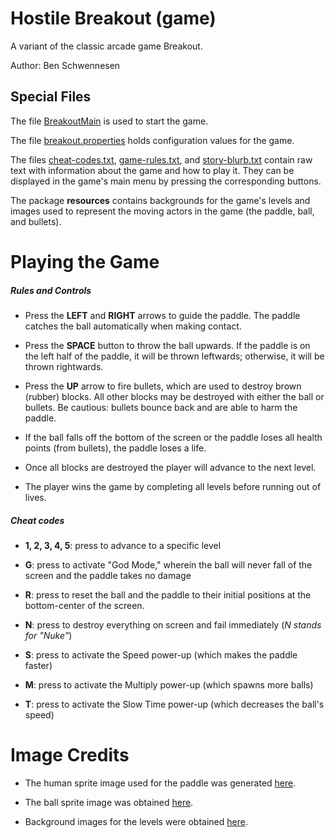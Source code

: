 Hostile Breakout (game)
====

A variant of the classic arcade game Breakout.

Author: Ben Schwennesen

## Special Files

The file [BreakoutMain](./src/BreakoutMain.java) is used to start the game.

The file [breakout.properties](./src/breakout.properties) holds configuration values for the game. 

The files [cheat-codes.txt](./src/cheat-codes.txt), [game-rules.txt](./src/game-rules.txt), and [story-blurb.txt](./src/story-blurb.txt) contain raw text with information about the game and how to play it. They can be displayed in the game's main menu by pressing the corresponding buttons. 

The package **resources** contains backgrounds for the game's levels and images used to represent the moving actors in the game (the paddle, ball, and bullets). 

# Playing the Game

##### Rules and Controls 
- Press the **LEFT** and **RIGHT** arrows to guide the paddle. The paddle catches the ball automatically when making contact.

- Press the **SPACE** button to throw the ball upwards. If the paddle is on the left half of the paddle, it will be thrown leftwards; otherwise, it will be thrown rightwards. 
   
- Press the **UP** arrow to fire bullets, which are used to destroy brown (rubber) blocks. All other blocks may be destroyed with either the ball or bullets. Be cautious: bullets bounce back and are able to harm the paddle.
   
- If the ball falls off the bottom of the screen or the paddle loses all health points (from bullets), the paddle loses a life.

- Once all blocks are destroyed the player will advance to the next level.

- The player wins the game by completing all levels before running out of lives.

##### Cheat codes

 - **1, 2, 3, 4, 5**: press to advance to a specific level

 - **G**: press to activate "God Mode," wherein the ball will never fall of the screen and the paddle takes no damage

 - **R**: press to reset the ball and the paddle to their initial positions at the bottom-center of the screen.

 - **N**: press to destroy everything on screen and fail immediately (*N stands for "Nuke"*)

 - **S**: press to activate the Speed power-up (which makes the paddle faster)
      
 - **M**: press to activate the Multiply power-up (which spawns more balls)
      
 - **T**: press to activate the Slow Time power-up (which decreases the ball's speed)

# Image Credits

 - The human sprite image used for the paddle was generated [here](http://gaurav.munjal.us/Universal-LPC-Spritesheet-Character-Generator/). 

 - The ball sprite image was obtained [here](https://opengameart.org/content/energy-ball).

 - Background images for the levels were obtained [here](https://opengameart.org/content/backgrounds-for-2d-platformers).